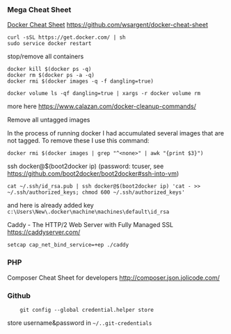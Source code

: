 ### Mega Cheat Sheet

[Docker Cheat Sheet](https://github.com/wsargent/docker-cheat-sheet) https://github.com/wsargent/docker-cheat-sheet  

    curl -sSL https://get.docker.com/ | sh
    sudo service docker restart


stop/remove all containers  

    
    docker kill $(docker ps -q)
    docker rm $(docker ps -a -q)
    docker rmi $(docker images -q -f dangling=true) 
    
    docker volume ls -qf dangling=true | xargs -r docker volume rm
    
    

more here https://www.calazan.com/docker-cleanup-commands/  
    
    
Remove all untagged images

In the process of running docker I had accumulated several images that are not tagged. To remove these I use this command:

`docker rmi $(docker images | grep "^<none>" | awk "{print $3}")`


ssh docker@$(boot2docker ip)
(password: tcuser, see https://github.com/boot2docker/boot2docker#ssh-into-vm)  
```
cat ~/.ssh/id_rsa.pub | ssh docker@$(boot2docker ip) 'cat - >> ~/.ssh/authorized_keys; chmod 600 ~/.ssh/authorized_keys'
```
and here is already added key `c:\Users\New\.docker\machine\machines\default\id_rsa`



Caddy - The HTTP/2 Web Server with Fully Managed SSL https://caddyserver.com/

    setcap cap_net_bind_service=+ep ./caddy


### PHP

Composer Cheat Sheet for developers http://composer.json.jolicode.com/

### Github

        git config --global credential.helper store

store username&password in `~/..git-credentials`
